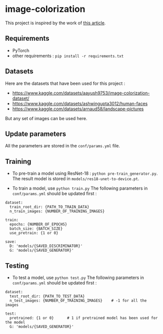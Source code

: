 # image-colorization

This project is inspired by the work of [this article](https://arxiv.org/abs/1803.05400).

## Requirements

- PyTorch
- other requirements : `pip install -r requirements.txt`

## Datasets

Here are the datasets that have been used for this project : 
- https://www.kaggle.com/datasets/aayush9753/image-colorization-dataset/
- https://www.kaggle.com/datasets/ashwingupta3012/human-faces
- https://www.kaggle.com/datasets/arnaud58/landscape-pictures

But any set of images can be used here.

## Update parameters

All the parameters are stored in the `conf/params.yml` file.

## Training

- To pre-train a model using ResNet-18 : `python pre-train_generator.py`. The result model is stored in `models/res18-unet-to-device.pt`.

- To train a model, use `python train.py`
The following parameters in `conf/params.yml` should be updated first :
```
dataset:
  train_root_dir: {PATH_TO_TRAIN_DATA}
  n_train_images: {NUMBER_OF_TRAINING_IMAGES}

train:
  epochs: {NUMBER_OF_EPOCHS}
  batch_size: {BATCH_SIZE}
  use_pretrain: {1 or 0}

save:
  D: 'models/{SAVED_DISCRIMINATOR}'
  G: 'models/{SAVED_GENERATOR}'
```

## Testing

- To test a model, use `python test.py`
The following parameters in `conf/params.yml` should be updated first :
```
dataset:
  test_root_dir: {PATH_TO_TEST_DATA}
  n_test_images: {NUMBER_OF_TRAINING_IMAGES}    # -1 for all the images

test:
  pretrained: {1 or 0}      # 1 if pretrained model has been used for the model
  G: 'models/{SAVED_GENERATOR}'
```
